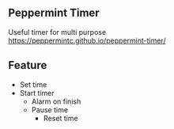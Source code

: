 ## Peppermint Timer

Useful timer for multi purpose
<br/>
https://peppermintc.github.io/peppermint-timer/

## Feature

- Set time
- Start timer
  - Alarm on finish
  - Pause time
    - Reset time
